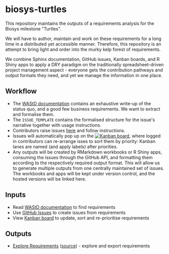 # biosys-turtles
This repository maintains the outputs of a requirements analysis for the Biosys milestone "Turtles".

We will have to author, maintain and work on these requirements for a long time in a distributed yet accessible manner.
Therefore, this repository is an attempt to bring light and order into the murky kelp forest of requirements.

We combine Sphinx documentation, GitHub issues, Kanban boards, and R Shiny apps to apply a DRY paradigm on the traditionally spreadsheet-driven project management aspect - everyone gets the contribution pathways and output formats they need, and yet we manage the information in one place.

## Workflow

* The [WAStD documentation](http://wastd.readthedocs.io/business_analysts.html) contains 
  an exhaustive write-up of the status quo, and a good few business requirements. 
  We want to extract and formalise them.
* The `ISSUE_TEMPLATE` contains the formalised structure for the issue's narrative 
  together with usage instructions.
* Contributors raise issues [here](https://github.com/parksandwildlife/biosys-turtles/issues)
  and follow instructions.
* Issues will automatically pop up on the 
  [![Kanban board](https://badge.waffle.io/parksandwildlife/biosys-turtles.svg?label=ready&title=Ready)](http://waffle.io/parksandwildlife/biosys-turtles), where logged in
  contributors can re-arrange isses to sort them by priority:
  Kanban lanes are named (and apply labels) after priorities.
* Any outputs will be created by RMarkdown workbooks or R Shiny apps, consuming the issues 
  through the GitHub API, and formatting them according to the respectively required output format. 
  This will allow us to generate multiple outputs from one centrally maintained set of issues. 
  The workbooks and apps will be kept under version control, and the hosted versions will be linked here.
  
## Inputs

* Read [WAStD documentation](http://wastd.readthedocs.io/business_analysts.html) to find requirements
* Use [GitHub Issues](https://github.com/parksandwildlife/biosys-turtles/issues) to create issues from requirements
* View [Kanban board](https://waffle.io/parksandwildlife/biosys-turtles) to update, sort and re-prioritise requirements

## Outputs

* [Explore Requirements](https://yes-we-ckan.shinyapps.io/BiosysTurtlesRequirements/) ([source](https://github.com/parksandwildlife/turtle-scripts/tree/master/requirements/BiosysTurtlesRequirements)) - explore and export requirements

